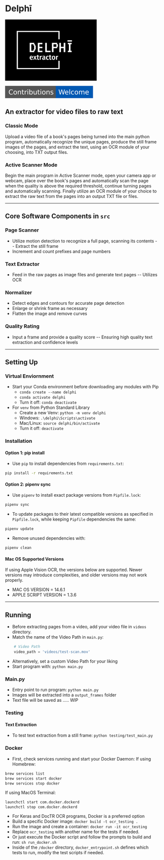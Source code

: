 # Delphī
<img src="_imgs/delphi_basic.svg" alt="Delphī" width="300" height="200">

![Contributions Welcome](_imgs/contributors_welcome.svg)

## An extractor for video files to raw text

### Classic Mode
Upload a video file of a book's pages being turned into the main python program, automatically recognize the unique pages, produce the still frame images of the pages, and extract the text, using an OCR module of your choosing, into TXT output files. 

### Active Scanner Mode
Begin the main program in Active Scanner mode, open your camera app or webcam, place over the book's pages and automatically scan the page when the quality is above the required threshold, continue turning pages and automatically scanning. Finally utilize an OCR module of your choice to extract the raw text from the pages into an output TXT file or files.

---
## Core Software Components in `src`

### Page Scanner
- Utilize motion detection to recognize a full page, scanning its contents
  -- Extract the still frame
- Increment and count prefixes and page numbers

### Text Extractor
- Feed in the raw pages as image files and generate text pages
  -- Utilizes OCR

### Normalizer
- Detect edges and contours for accurate page detection
- Enlarge or shrink frame as necessary
- Flatten the image and remove curves

### Quality Rating
- Input a frame and provide a quality score
  -- Ensuring high quality text extraction and confidence levels

---
## Setting Up

### Virtual Enviornment
- Start your Conda environment before downloading any modules with Pip <br>
  - `conda create --name delphi`
  - `conda activate delphi`
  - Turn it off: `conda deactivate`
- For `venv` from Python Standard Library
  - Create a new Venv: `python -m venv delphi`
  - Windows: `.\delphi\Scripts\activate`
  - Mac/Linux: `source delphi/bin/activate`
  - Turn it off: `deactivate`

### Installation
#### Option 1: pip install
- Use `pip` to install dependencies from `requirements.txt`:
```bash
pip install -r requirements.txt
```
#### Option 2: pipenv sync
- Use `pipenv` to install exact package versions from `Pipfile.lock`:
```bash
pipenv sync
``` 
- To update packages to their latest compatible versions as specified in `Pipfile.lock`, while keeping `Pipfile` dependencies the same:
```bash
pipenv update
```
- Remove unused dependencies with:
```bash
pipenv clean
```
#### Mac OS Supported Versions
If using Apple Vision OCR, the versions below are supported. Newer versions may introduce complexities, and older versions may not work properly.
- MAC OS VERSION = 14.6.1
- APPLE SCRIPT VERSION = 1.3.6

---
## Running
- Before extracting pages from a video, add your video file in `videos` directory.
- Match the name of the Video Path in `main.py`:
```python
    # Video Path
    video_path = 'videos/test-scan.mov'
```
- Alternatively, set a custom Video Path for your liking
- Start program with: ```python main.py```

### Main.py
- Entry point to run program: `python main.py`
- Images will be extracted into a `output_frames` folder
- Text file will be saved as ..... WIP

### Testing
#### Text Extraction
- To test text extraction from a still frame: `python testing/test_main.py`

### Docker
- First, check services running and start your Docker Daemon: If using Homebrew:
```
brew services list
brew services start docker
brew services stop docker
```
If using MacOS Terminal:
```
launchctl start com.docker.dockerd
launchctl stop com.docker.dockerd
```
- For Keras and DocTR OCR programs, Docker is a preferred option
- Build a specific Docker image:
`docker build -t ocr_testing .`
- Run the image and create a container:
`docker run -it ocr_testing`
- Replace `ocr_testing` with another name for the tests if needed.
- Or just execute the Docker script and follow the prompts to build and run:
`sh run_docker.sh`
- Inside of the `/docker` directory, `docker_entrypoint.sh` defines which tests to run, modify the test scripts if needed.
